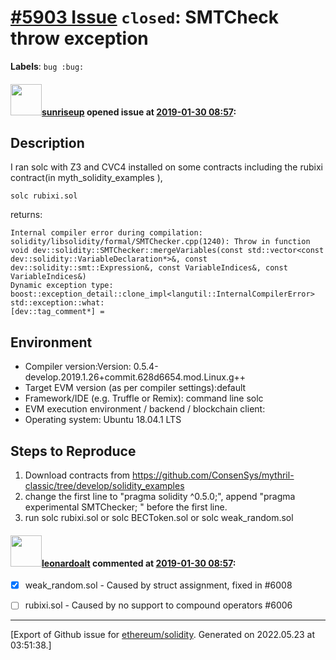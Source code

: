 # [\#5903 Issue](https://github.com/ethereum/solidity/issues/5903) `closed`: SMTCheck throw exception
**Labels**: `bug :bug:`


#### <img src="https://avatars.githubusercontent.com/u/42193781?v=4" width="50">[sunriseup](https://github.com/sunriseup) opened issue at [2019-01-30 08:57](https://github.com/ethereum/solidity/issues/5903):



## Description

I ran solc with Z3 and CVC4 installed on some contracts including the rubixi contract(in myth_solidity_examples ), 

    solc rubixi.sol 
returns:

    Internal compiler error during compilation:
    solidity/libsolidity/formal/SMTChecker.cpp(1240): Throw in function void dev::solidity::SMTChecker::mergeVariables(const std::vector<const dev::solidity::VariableDeclaration*>&, const dev::solidity::smt::Expression&, const VariableIndices&, const VariableIndices&)
    Dynamic exception type: boost::exception_detail::clone_impl<langutil::InternalCompilerError>
    std::exception::what:
    [dev::tag_comment*] =

## Environment

- Compiler version:Version: 0.5.4-develop.2019.1.26+commit.628d6654.mod.Linux.g++ 
- Target EVM version (as per compiler settings):default 
- Framework/IDE (e.g. Truffle or Remix): command line solc 
- EVM execution environment / backend / blockchain client:
- Operating system: Ubuntu 18.04.1 LTS 

## Steps to Reproduce

1. Download contracts from 
https://github.com/ConsenSys/mythril-classic/tree/develop/solidity_examples 
2. change the first line to "pragma solidity ^0.5.0;", append 
"pragma experimental SMTChecker; " before the first line.
3. run solc rubixi.sol or solc BECToken.sol or solc weak_random.sol 


#### <img src="https://avatars.githubusercontent.com/u/504195?u=ce2facd14af9fd474ebff49f0d44891f56f7500f&v=4" width="50">[leonardoalt](https://github.com/leonardoalt) commented at [2019-01-30 08:57](https://github.com/ethereum/solidity/issues/5903#issuecomment-463608977):

- [x] weak_random.sol - Caused by struct assignment, fixed in #6008
- [ ] rubixi.sol - Caused by no support to compound operators #6006


-------------------------------------------------------------------------------



[Export of Github issue for [ethereum/solidity](https://github.com/ethereum/solidity). Generated on 2022.05.23 at 03:51:38.]
